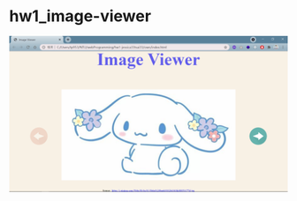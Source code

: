 # hw1_image-viewer

![demo img](https://github.com/jessica33tsai33/hw1_image-viewer/blob/master/demo.png?raw=true)
